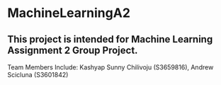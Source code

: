 # MachineLearningA2
## This project is intended for Machine Learning Assignment 2 Group Project.
Team Members Include: Kashyap Sunny Chilivoju (S3659816), Andrew Scicluna (S3601842)
